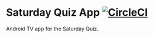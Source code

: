 # Saturday Quiz App [![CircleCI](https://circleci.com/gh/markwhitaker/saturday-quiz-app.svg?style=shield&circle-token=7e7b0ab26be1dcbc79a81139b64af96136a206ad)](https://circleci.com/gh/markwhitaker/saturday-quiz-app)

Android TV app for the Saturday Quiz.
